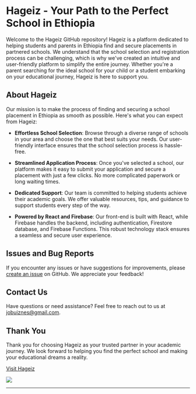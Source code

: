 # Hageiz - Your Path to the Perfect School in Ethiopia

Welcome to the Hageiz GitHub repository! Hageiz is a platform dedicated to helping students and parents in Ethiopia find and secure placements in partnered schools. We understand that the school selection and registration process can be challenging, which is why we've created an intuitive and user-friendly platform to simplify the entire journey. Whether you're a parent searching for the ideal school for your child or a student embarking on your educational journey, Hageiz is here to support you.

## About Hageiz

Our mission is to make the process of finding and securing a school placement in Ethiopia as smooth as possible. Here's what you can expect from Hageiz:

- **Effortless School Selection**: Browse through a diverse range of schools in your area and choose the one that best suits your needs. Our user-friendly interface ensures that the school selection process is hassle-free.

- **Streamlined Application Process**: Once you've selected a school, our platform makes it easy to submit your application and secure a placement with just a few clicks. No more complicated paperwork or long waiting times.

- **Dedicated Support**: Our team is committed to helping students achieve their academic goals. We offer valuable resources, tips, and guidance to support students every step of the way.

- **Powered by React and Firebase**: Our front-end is built with React, while Firebase handles the backend, including authentication, Firestore database, and Firebase Functions. This robust technology stack ensures a seamless and secure user experience.


## Issues and Bug Reports

If you encounter any issues or have suggestions for improvements, please [create an issue](https://github.com/yourusername/hageiz/issues) on GitHub. We appreciate your feedback!

## Contact Us

Have questions or need assistance? Feel free to reach out to us at [jobuiznes@gmail.com](mailto:jobuiznes@gmail.com).

## Thank You

Thank you for choosing Hageiz as your trusted partner in your academic journey. We look forward to helping you find the perfect school and making your educational dreams a reality.

[Visit Hageiz](https://www.hageiz.com)

![](/assets/logo.png)

---

